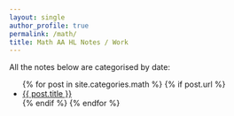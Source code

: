 ```yaml
---
layout: single
author_profile: true
permalink: /math/
title: Math AA HL Notes / Work
---
```


All the notes below are categorised by date: 

<ul>
  {% for post in site.categories.math %}
    {% if post.url %}
        <li><a href="{{ post.url }}">{{ post.title }}</a></li>
    {% endif %}
  {% endfor %}
</ul>